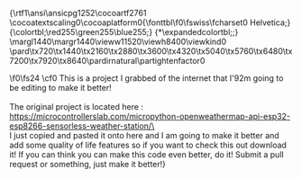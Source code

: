 {\rtf1\ansi\ansicpg1252\cocoartf2761
\cocoatextscaling0\cocoaplatform0{\fonttbl\f0\fswiss\fcharset0 Helvetica;}
{\colortbl;\red255\green255\blue255;}
{\*\expandedcolortbl;;}
\margl1440\margr1440\vieww11520\viewh8400\viewkind0
\pard\tx720\tx1440\tx2160\tx2880\tx3600\tx4320\tx5040\tx5760\tx6480\tx7200\tx7920\tx8640\pardirnatural\partightenfactor0

\f0\fs24 \cf0 This is a project I grabbed of the internet that I\'92m going to be editing to make it better!\
\
The original project is located here : https://microcontrollerslab.com/micropython-openweathermap-api-esp32-esp8266-sensorless-weather-station/\
\
I  just copied and pasted it onto here and I am going to make it better and add some quality of life features so if you want to check this out download it! If you can think you can make this code even better, do it! Submit a pull request or something, just make it better!}